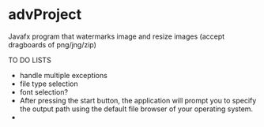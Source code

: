 # advProject
Javafx program that watermarks image and resize images (accept dragboards of png/jng/zip)

TO DO LISTS
  - handle multiple exceptions
  - file type selection
  - font selection?
  - After pressing the start button, the application will prompt you to specify the output path using the default file browser of your operating system.
  -  

